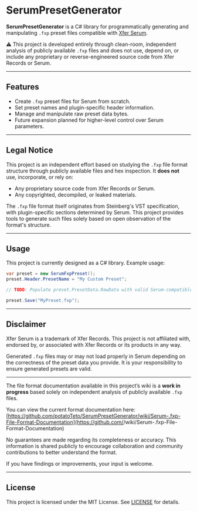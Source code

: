 # SerumPresetGenerator

**SerumPresetGenerator** is a C# library for programmatically generating and manipulating `.fxp` preset files compatible with [Xfer Serum](https://xferrecords.com/products/serum).

⚠️ This project is developed entirely through clean-room, independent analysis of publicly available `.fxp` files and does not use, depend on, or include any proprietary or reverse-engineered source code from Xfer Records or Serum.

---

## Features

- Create `.fxp` preset files for Serum from scratch.
- Set preset names and plugin-specific header information.
- Manage and manipulate raw preset data bytes.
- Future expansion planned for higher-level control over Serum parameters.

---

## Legal Notice

This project is an independent effort based on studying the `.fxp` file format structure through publicly available files and hex inspection. It **does not** use, incorporate, or rely on:

- Any proprietary source code from Xfer Records or Serum.
- Any copyrighted, decompiled, or leaked materials.

The `.fxp` file format itself originates from Steinberg's VST specification, with plugin-specific sections determined by Serum. This project provides tools to generate such files solely based on open observation of the format's structure.

---

## Usage

This project is currently designed as a C# library. Example usage:

```csharp
var preset = new SerumFxpPreset();
preset.Header.PresetName = "My Custom Preset";

// TODO: Populate preset.PresetData.RawData with valid Serum-compatible preset bytes

preset.Save("MyPreset.fxp");
```

---

## Disclaimer

Xfer Serum is a trademark of Xfer Records. This project is not affiliated with, endorsed by, or associated with Xfer Records or its products in any way.

Generated `.fxp` files may or may not load properly in Serum depending on the correctness of the preset data you provide. It is your responsibility to ensure generated presets are valid.

---

The file format documentation available in this project’s wiki is a **work in progress** based solely on independent analysis of publicly available `.fxp` files.

You can view the current format documentation here:  
[https://github.com/potatoTeto/SerumPresetGenerator/wiki/Serum-.fxp-File-Format-Documentation](https://github.com/<repo>/wiki/Serum-.fxp-File-Format-Documentation)

No guarantees are made regarding its completeness or accuracy. This information is shared publicly to encourage collaboration and community contributions to better understand the format.

If you have findings or improvements, your input is welcome.

---

## License

This project is licensed under the MIT License. See [LICENSE](LICENSE) for details.
